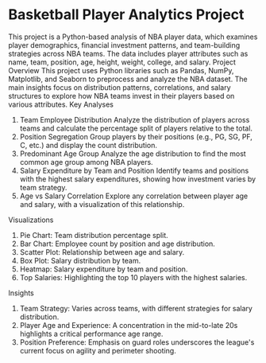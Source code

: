 # Basketball Player Analytics Project
This project is a Python-based analysis of NBA player data, which examines player demographics, financial investment patterns, and team-building strategies across NBA teams. The data includes player attributes such as name, team, position, age, height, weight, college, and salary.
Project Overview
This project uses Python libraries such as Pandas, NumPy, Matplotlib, and Seaborn to preprocess and analyze the NBA dataset. The main insights focus on distribution patterns, correlations, and salary structures to explore how NBA teams invest in their players based on various attributes.
Key Analyses
1.	Team Employee Distribution
Analyze the distribution of players across teams and calculate the percentage split of players relative to the total.
2.	Position Segregation
Group players by their positions (e.g., PG, SG, PF, C, etc.) and display the count distribution.
3.	Predominant Age Group
Analyze the age distribution to find the most common age group among NBA players.
4.	Salary Expenditure by Team and Position
Identify teams and positions with the highest salary expenditures, showing how investment varies by team strategy.
5.	Age vs Salary Correlation
Explore any correlation between player age and salary, with a visualization of this relationship.

Visualizations
1. Pie Chart: Team distribution percentage split.
2. Bar Chart: Employee count by position and age distribution.
3. Scatter Plot: Relationship between age and salary.
4. Box Plot: Salary distribution by team.
5. Heatmap: Salary expenditure by team and position.
6. Top Salaries: Highlighting the top 10 players with the highest salaries.

Insights
1. Team Strategy: Varies across teams, with different strategies for salary distribution.
2. Player Age and Experience: A concentration in the mid-to-late 20s highlights a critical performance age range.
3. Position Preference: Emphasis on guard roles underscores the league's current focus on agility and perimeter shooting.

